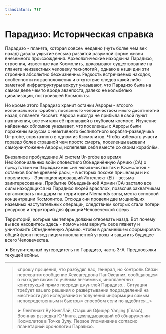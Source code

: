 ```yaml
---
translators: ???
---
```


# Парадизо: Историческая справка

Парадизо - планета, которая совсем недавно (чуть более чем век назад) давала укрытие весьма развитой разумной форме жизни внеземного происхождения. Археологические находки на Парадизо, строения, известные как Космолиты, доказывают существование на планете неизвестных человеку технологий , однако в наши дни эти строения абсолютно безжизненны. Редкость встречаемых находок, особенности их расположения и отсутствие следов какой либо заметной инфраструктуры вокруг указывают, что Парадизо была на самом деле чем то вроде аванпоста, далеко не колыбелью цивилизации, построившей Космолиты.

Но кроме этого Парадизо хранит останки Авроры - второго колониального корабля, посланного человечеством много десятилетий назад к планете Рассвет. Аврора никогда не прибыла в свой пункт назначения, все считали её пропавшей в глубоком космосе. Изучение найденных обломков указывает, что поселенцы с Авроры были поражены вирусом с неактивного беспилотного корабля-разведчика Ur-probe, спрятанного в одном из Космолитов. Чтобы избежать участи гораздо более страшной чем просто смерть, поселенцы вызвали самоуничтожение Авроры, испепелив себя вместе со своим кораблём.

Внезапное пробуждение AI систем Ur-probe во время НеоКолониальных войн оповестило Объединённую Армию (CA) о присутствии на Парадизо как сил человечества так и Космолитов - останков более древней расы, - в которых похоже пришельцы и их повелитель - Эволюционировавший Интеллект (EI) - весьма заинтересованны. Прибытие Объединённой Армии (CA) застало все силы находящихся на Парадизо людей врасплох, позволив захватчикам организовать плацдарм на территории Niemands зоны, места основной концентрации Космолитов. Отсюда они провели две мощнейших наземных наступательных операции, следствием которых стали потери ресурсов и территорий для фракций Человеческой сферы.

Территорий, которые мы теперь должны отвоевать назад.
Вот почему вы все находитесь здесь - помочь нам вернуть себе планету и уничтожить Объединённую Армию. Чтобы в дальнейшем сформировать общий фронт перед лицом инопланетной угрозы и защитить будущее всего Человечества.

➤ Вступительный путеводитель по Парадизо, часть 3-A. Предпосылки текущей войны.

---

> «прошу прощения, что разбудил вас, генерал, но Контроль Связи перехватил сообщение Хексагедрона ПанОкеании, сообщающем о находке каким то учёным внеземных, инопланетных конструкций прямо посреди джунглей Парадизо... Ситуация требует вашего решения о развёртывании подразделений на местности для иследования и получения информации самым непосредственным и быстрым способом если понадобится...»
>
> ➤ Лейтенант Ву КингЛай, Старший Офицер Yanjing (ГлазА), Военная разведка Ю Чинга, докладывающий об обнаружении Космолитов в Точке Зулу. Первое Упоминание согласно планетарной хронологии Парадизо.

